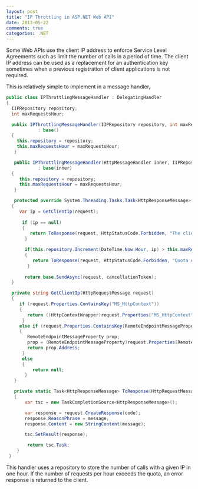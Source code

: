 ```yaml
---
layout: post
title: "IP Throttling in ASP.NET Web API"
date: 2013-05-22
comments: true
categories: .NET
---
```


Some Web APIs use the client IP address to enforce Service Level
Agreements such as limit the number of calls in a period of time. The
client IP address can be used as a replacement for an authentication key
sometimes when a previous registration of client applications is not
required.

This is relatively simple to implement in a message handler,

```csharp
public class IPThrottlingMessageHandler : DelegatingHandler
{
  IIPRepository repository;
  int maxRequestsHour;

  public IPThrottlingMessageHandler(IIPRepository repository, int maxRequestsHour = 150)
            : base()
  {
    this.repository = repository;
    this.maxRequestsHour = maxRequestsHour;
   }

   public IPThrottlingMessageHandler(HttpMessageHandler inner, IIPRepository repository, int maxRequestsHour = 150)
            : base(inner)
  {
     this.repository = repository;
     this.maxRequestsHour = maxRequestsHour;
   }

   protected override System.Threading.Tasks.Task<HttpResponseMessage> SendAsync(HttpRequestMessage request, System.Threading.CancellationToken cancellationToken)
  {
     var ip = GetClientIp(request);
            
      if (ip == null)
      {
         return ToResponse(request, HttpStatusCode.Forbidden, "The client ip couldn't be found");
       }

       if(this.repository.Increment(DateTime.Now.Hour, ip) > this.maxRequestsHour)
       {
          return ToResponse(request, HttpStatusCode.Forbidden, "Quota exceeded");
        }
            
       return base.SendAsync(request, cancellationToken);
  }

  private string GetClientIp(HttpRequestMessage request)
  {
     if (request.Properties.ContainsKey("MS_HttpContext"))
     {
        return ((HttpContextWrapper)request.Properties["MS_HttpContext"]).Request.UserHostAddress;
      }
     else if (request.Properties.ContainsKey(RemoteEndpointMessageProperty.Name))
     {
        RemoteEndpointMessageProperty prop;
        prop = (RemoteEndpointMessageProperty)request.Properties[RemoteEndpointMessageProperty.Name];
        return prop.Address;
      }
      else
      {
          return null;
       }
   }

   private static Task<HttpResponseMessage> ToResponse(HttpRequestMessage request, HttpStatusCode code, string message)
   {
       var tsc = new TaskCompletionSource<HttpResponseMessage>();

       var response = request.CreateResponse(code);
       response.ReasonPhrase = message;
       response.Content = new StringContent(message);

       tsc.SetResult(response);

        return tsc.Task;
    }
 }
```

This handler uses a repository to store the number of calls with a given
IP in one hour. If the number of requests per hour exceeds the quota, an
error response is returned to the client.

